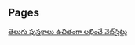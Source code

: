 <!--
.. title: Pages
.. slug: pages
.. date: 2020-04-30 22:23:41 UTC+05:30
.. tags: pages
.. category: pages
.. link:
.. description:
.. type: text
-->


Pages
-------

[తెలుగు పుస్తకాలు ఉచితంగా లభించే వెబ్‌సైట్లు](/p/telugu-books-free-download-sites.html)
